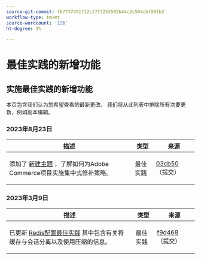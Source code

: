 ```yaml
---
source-git-commit: f67737451f12c17f3253582b44c2c504cbf98fb2
workflow-type: tm+mt
source-wordcount: '126'
ht-degree: 1%

---
```

# 最佳实践的新增功能

## 实施最佳实践的新增功能

本页包含我们认为您希望查看的最新更改。 我们将从此列表中排除所有次要更新，例如副本编辑。

### 2023年8月23日

<table style="table-layout:auto;">
  <thead>
    <tr>
      <th>描述</th>
      <th>类型</th>
      <th>来源</th>
    </tr>
  </thead>
  <tbody>
    <tr>
      <td><p>添加了 <a href="https://experienceleague.adobe.com/docs/commerce-operations/implementation-playbook/best-practices/maintenance/patching-at-scale.html">新建主题</a> ，了解如何为Adobe Commerce项目实施集中式修补策略。</p>
</td>
      <td>最佳实践</td>
      <td><a href="https://github.com/AdobeDocs/commerce-operations.en/commit/03cb50be0cb18b6079c5c69aafc74c6099610fb0">03cb50</a> （提交）</td>
    </tr>
  </tbody>
</table><!-- date_group -->

### 2023年3月9日

<table style="table-layout:auto;">
  <thead>
    <tr>
      <th>描述</th>
      <th>类型</th>
      <th>来源</th>
    </tr>
  </thead>
  <tbody>
    <tr>
      <td><p>已更新 <a href="https://experienceleague.adobe.com/docs/commerce-operations/implementation-playbook/best-practices/planning/redis-service-configuration.html">Redis配置最佳实践</a> 其中包含有关将缓存与会话分离以及使用压缩的信息。</p>
</td>
      <td>最佳实践</td>
      <td><a href="https://github.com/AdobeDocs/commerce-operations.en/commit/f9d46893a25569b9cb00b45ab285758b3b74b410">f9d468</a> （提交）</td>
    </tr>
  </tbody>
</table><!-- date_group --><!-- month_group --><!-- year_group -->
